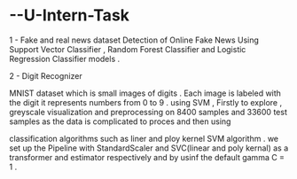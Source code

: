 # --U-Intern-Task


1 - Fake and real news dataset
  Detection of Online Fake News Using Support Vector Classifier , Random Forest Classifier and Logistic Regression Classifier models .
 
 
 
2 - Digit Recognizer

  MNIST	dataset which is small	images	of	digits .	Each	image	is	labeled	with the	digit	it	represents numbers from 0 to 9 . using SVM ,	Firstly to explore , greyscale 
 visualization and preprocessing on 8400 samples and 33600 test samples as the data is complicated to proces and then using 

classification algorithms such as liner and ploy kernel SVM algorithm .  we  set up the Pipeline with StandardScaler and SVC(linear and poly kernal) as a transformer and estimator 
respectively and by usinf the default gamma C = 1 .
